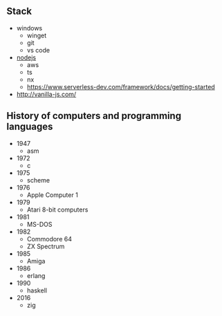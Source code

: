 ## Stack

* windows
  * winget
  * git
  * vs code
* [nodejs](https://nodejs.org/en/download/package-manager)
  * aws
  * ts
  * nx
  * https://www.serverless-dev.com/framework/docs/getting-started
* http://vanilla-js.com/


## History of computers and programming languages

* 1947
  * asm
* 1972
  * c
* 1975
  * scheme
* 1976
  * Apple Computer 1
* 1979
  * Atari 8-bit computers
* 1981
  * MS-DOS
* 1982
  * Commodore 64
  * ZX Spectrum
* 1985
  * Amiga
* 1986
  * erlang
* 1990
  * haskell
* 2016
  * zig
 
